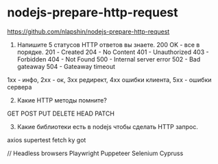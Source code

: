 # nodejs-prepare-http-request

https://github.com/nlapshin/nodejs-prepare-http-request

1. Напишите 5 статусов HTTP ответов вы знаете. 200 OK - все в порядке.
201 - Created
204 - No Content
401 - Unauthorized
403 - Forbidden
404 - Not Found
500 - Internal server error 
502 - Bad gateaway
504 - Gateaway timeout

1xx - инфо, 2xx - ок, 3xx редирект, 4xx ошибки клиента, 5xx - ошибки сервера 

2. Какие HTTP методы помните?

GET
POST
PUT
DELETE
HEAD
PATCH

3. Какие библиотеки есть в nodejs чтобы сделать HTTP запрос.

axios
supertest
fetch
ky
got

// Headless browsers
Playwright
Puppeteer
Selenium
Cypruss
